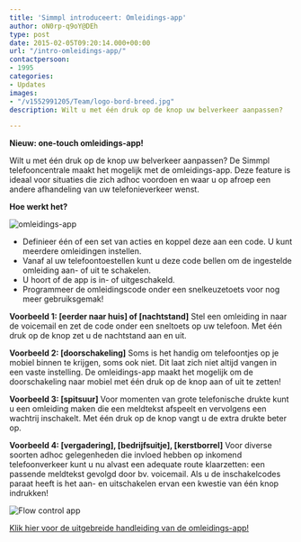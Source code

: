 ```yaml
---
title: 'Simmpl introduceert: Omleidings-app'
author: oN0rp-q9oY@DEh
type: post
date: 2015-02-05T09:20:14.000+00:00
url: "/intro-omleidings-app/"
contactpersoon:
- 1995
categories:
- Updates
images:
- "/v1552991205/Team/logo-bord-breed.jpg"
description: Wilt u met één druk op de knop uw belverkeer aanpassen?

---
```

**Nieuw: one-touch omleidings-app!**

Wilt u met één druk op de knop uw belverkeer aanpassen? De Simmpl telefooncentrale maakt het mogelijk met de omleidings-app. Deze feature is ideaal voor situaties die zich adhoc voordoen en waar u op afroep een andere afhandeling van uw telefonieverkeer wenst.

<!--more-->

**Hoe werkt het?**

<img class="alignleft size-full wp-image-825" src="https://res.cloudinary.com/callvoip/image/upload/v1556647042/highlight_flow-control-app_150215MT.gif" alt="omleidings-app" />

*   Definieer één of een set van acties en koppel deze aan een code. U kunt meerdere omleidingen instellen.
*   Vanaf al uw telefoontoestellen kunt u deze code bellen om de ingestelde omleiding aan- of uit te schakelen.
*   U hoort of de app is in- of uitgeschakeld.
*   Programmeer de omleidingscode onder een snelkeuzetoets voor nog meer gebruiksgemak!


**Voorbeeld 1: [eerder naar huis] of [nachtstand]**
Stel een omleiding in naar de voicemail en zet de code onder een sneltoets op uw telefoon.
Met één druk op de knop zet u de nachtstand aan en uit.

**Voorbeeld 2: [doorschakeling]**
Soms is het handig om telefoontjes op je mobiel binnen te krijgen, soms ook niet. Dit laat zich niet altijd vangen in een vaste instelling. De omleidings-app maakt het mogelijk om de doorschakeling naar mobiel met één druk op de knop aan of uit te zetten!

**Voorbeeld 3: [spitsuur]**
Voor momenten van grote telefonische drukte kunt u een omleiding maken die een meldtekst afspeelt en vervolgens een wachtrij inschakelt.
Met één druk op de knop vangt u de extra drukte beter op.

**Voorbeeld 4: [vergadering], [bedrijfsuitje], [kerstborrel]**
Voor diverse soorten adhoc gelegenheden die invloed hebben op inkomend telefoonverkeer kunt u nu alvast een adequate route klaarzetten: een passende meldtekst gevolgd door bv. voicemail. Als u de inschakelcodes paraat heeft is het aan- en uitschakelen ervan een kwestie van één knop indrukken!


<img class="alignright size-full wp-image-834" src="https://res.cloudinary.com/callvoip/image/upload/v1556647042/highlight_flow-control-app-3_150215MT.gif" alt="Flow control app"  />

<a title="Simmpl handleiding faxberichten versturen" href="http://www.simmpl.nl/downloads/Simmpl_omleidingsapp.pdf" target="_blank">Klik hier voor de uitgebreide handleiding van de omleidings-app!</a>